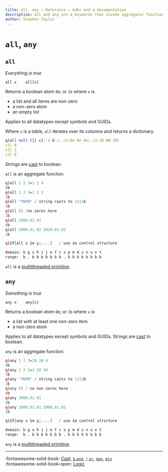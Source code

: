 ```yaml
---
title: all, any – Reference – kdb+ and q documentation
description: all and any are q keywords that invoke aggregator functions for vectors of flags
author: Stephen Taylor
---
```

# `all`, `any`




## `all`

_Everything is true_


```syntax
all x    all[x]
```

Returns a boolean atom `0b`; or `1b` where `x` is

-   a list and all items are non-zero
-   a non-zero atom
-   an empty list

Applies to all datatypes except symbols and GUIDs.

Where `x` is a table, `all` iterates over its columns and returns a dictionary.

```q
q)all null ([] c1:`a`b`c; c2:0n 0n 0n; c3:10 0N 30)
c1| 0
c2| 1
c3| 0
```

Strings are [cast](cast.md) to boolean.

`all` is an aggregate function.

```q
q)all 1 2 3=1 2 4
0b
q)all 1 2 3=1 2 3
1b
q)all "YNYN" / string casts to 1111b
1b
q)all () /no zeros here
1b
q)all 2000.01.01
0b
q)all 2000.01.02 2010.01.02
1b

q)if[all x in y;....]   / use in control structure
```

```txt
domain: b g x h i j e f c s p m d z n u v t
range:  b . b b b b b b b . b b b b b b b b
```

`all` is a [multithreaded primitive](../kb/mt-primitives.md).

## `any`

_Something is true_

```syntax
any x    any[x]
```

Returns a boolean atom `0b`; or `1b` where `x` is

-   a list with at least one non-zero item
-   a non-zero atom

Applies to all datatypes except symbols and GUIDs.
Strings are [cast](cast.md) to boolean.

`any` is an aggregate function.

```q
q)any 1 2 3=10 20 4
0b
q)any 1 2 3=1 20 30
1b
q)any "YNYN" / string casts to 1111b
1b
q)any () / no non-zeros here
0b
q)any 2000.01.01
0b
q)any 2000.01.01 2000.01.02
1b

q)if[any x in y;....]   / use in control structure
```
```txt
domain: b g x h i j e f c s p m d z n u v t
range:  b . b b b b b b b . b b b b b b b b
```

`any` is a [multithreaded primitive](../kb/mt-primitives.md).

----

:fontawesome-solid-book:
[Cast](cast.md),
[`&` `and`](lesser.md),
[`|` `or`](greater.md),
[`max`](max.md),
[`min`](min.md)
<br>
:fontawesome-solid-book-open:
[Logic](../basics/by-topic.md#logic)
